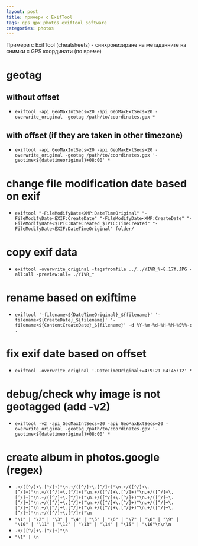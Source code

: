 ```yaml
---
layout: post
title: примери с ExifTool
tags: gps gpx photos exiftool software
categories: photos
---
```

Примери с ExifTool (cheatsheets) - синхронизиране на метаданните на снимки с GPS координати (по време)

# geotag

## without offset

- `exiftool -api GeoMaxIntSecs=20 -api GeoMaxExtSecs=20 -overwrite_original -geotag /path/to/coordinates.gpx *`

## with offset (if they are taken in other timezone)

- `exiftool -api GeoMaxIntSecs=20 -api GeoMaxExtSecs=20 -overwrite_original -geotag /path/to/coordinates.gpx '-geotime<${datetimeoriginal}+08:00' *`

# change file modification date based on exif

- `exiftool "-FileModifyDate<XMP:DateTimeOriginal" "-FileModifyDate<EXIF:CreateDate" "-FileModifyDate<XMP:CreateDate" "-FileModifyDate<$IPTC:DateCreated $IPTC:TimeCreated" "-FileModifyDate<EXIF:DateTimeOriginal" folder/`

# copy exif data

- `exiftool -overwrite_original -tagsfromfile ../../YIVR_%-8.17f.JPG -all:all -preview:all= ./YIVR_*`

# rename based on exiftime

- `exiftool '-filename<${DateTimeOriginal}_${filename}' '-filename<${CreateDate}_${filename}' '-filename<${ContentCreateDate}_${filename}' -d %Y-%m-%d-%H-%M-%S%%-c .`

# fix exif date based on offset

- `exiftool -overwrite_original '-DateTimeOriginal+=4:9:21 04:45:12' *`

# debug/check why image is not geotagged (add -v2)

- `exiftool -v2 -api GeoMaxIntSecs=20 -api GeoMaxExtSecs=20 -overwrite_original -geotag /path/to/coordinates.gpx '-geotime<${datetimeoriginal}+08:00' *`

# create album in photos.google (regex)

- `.+/([^/]+\.[^/]+)"\n.+/([^/]+\.[^/]+)"\n.+/([^/]+\.[^/]+)"\n.+/([^/]+\.[^/]+)"\n.+/([^/]+\.[^/]+)"\n.+/([^/]+\.[^/]+)"\n.+/([^/]+\.[^/]+)"\n.+/([^/]+\.[^/]+)"\n.+/([^/]+\.[^/]+)"\n.+/([^/]+\.[^/]+)"\n.+/([^/]+\.[^/]+)"\n.+/([^/]+\.[^/]+)"\n.+/([^/]+\.[^/]+)"\n.+/([^/]+\.[^/]+)"\n.+/([^/]+\.[^/]+)"\n.+/([^/]+\.[^/]+)"\n`
- `"\1" | "\2" | "\3" | "\4" | "\5" | "\6" | "\7" | "\8" | "\9" | "\10" | "\11" | "\12" | "\13" | "\14" | "\15" | "\16"\n\n\n`
- `.+/([^/]+\.[^/]+)"\n`
- `"\1" | \n`
